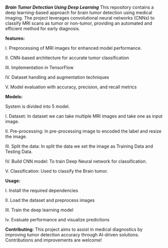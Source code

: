 <b><i>Brain Tumor Detection Using Deep Learning</i></b>
This repository contains a deep learning-based approach for brain tumor detection using medical imaging. The project leverages convolutional neural networks (CNNs) to classify MRI scans as tumor or non-tumor, providing an automated and efficient method for early diagnosis.

<b>features: </b>

I. Preprocessing of MRI images for enhanced model performance.

II. CNN-based architecture for accurate tumor classification

III. Implementation in TensorFlow

IV. Dataset handling and augmentation techniques

V. Model evaluation with accuracy, precision, and recall metrics

<b>Models:</b>

System is divided into 5 model.

I. Dataset: In dataset we can take multiple MRI images and take one as input image.

II. Pre-processing: In pre-processing image to encoded the label and resize the image.

III. Split the data: In split the data we set the image as Training Data and Testing Data.

IV. Build CNN model: To train Deep Neural network for classification.

V. Classification: Used to classify the Brain tumor.


<b>Usage:</b>

I. Install the required dependencies

II. Load the dataset and preprocess images

III. Train the deep learning model

Iv. Evaluate performance and visualize predictions

<b>Contributing:</b>
This project aims to assist in medical diagnostics by improving tumor detection accuracy through AI-driven solutions. Contributions and improvements are welcome!
